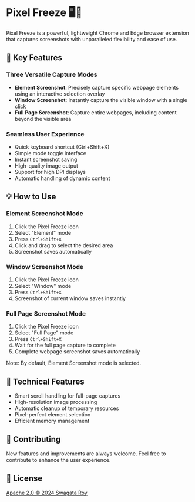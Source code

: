 # Pixel Freeze 🖥️📸

Pixel Freeze is a powerful, lightweight Chrome and Edge browser extension that captures screenshots with unparalleled flexibility and ease of use.

## 🌟 Key Features

### Three Versatile Capture Modes
- **Element Screenshot**: Precisely capture specific webpage elements using an interactive selection overlay
- **Window Screenshot**: Instantly capture the visible window with a single click
- **Full Page Screenshot**: Capture entire webpages, including content beyond the visible area

### Seamless User Experience
- Quick keyboard shortcut (Ctrl+Shift+X)
- Simple mode toggle interface
- Instant screenshot saving
- High-quality image output
- Support for high DPI displays
- Automatic handling of dynamic content

## 💡 How to Use

### Element Screenshot Mode
1. Click the Pixel Freeze icon
2. Select "Element" mode
3. Press `Ctrl+Shift+X`
4. Click and drag to select the desired area
5. Screenshot saves automatically

### Window Screenshot Mode
1. Click the Pixel Freeze icon
2. Select "Window" mode
3. Press `Ctrl+Shift+X`
4. Screenshot of current window saves instantly

### Full Page Screenshot Mode
1. Click the Pixel Freeze icon
2. Select "Full Page" mode
3. Press `Ctrl+Shift+X`
4. Wait for the full page capture to complete
5. Complete webpage screenshot saves automatically

Note: By default, Element Screenshot mode is selected.

## 🔧 Technical Features
- Smart scroll handling for full-page captures
- High-resolution image processing
- Automatic cleanup of temporary resources
- Pixel-perfect element selection
- Efficient memory management

## 🤝 Contributing
New features and improvements are always welcome. Feel free to contribute to enhance the user experience.

## 📜 License
[Apache 2.0 © 2024 Swagata Roy](./LICENSE)